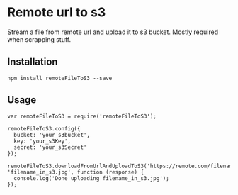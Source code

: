 # Remote url to s3
Stream a file from remote url and upload it to s3 bucket. Mostly required when scrapping stuff.

## Installation
`npm install remoteFileToS3 --save`

## Usage
```
var remoteFileToS3 = require('remoteFileToS3');

remoteFileToS3.config({
  bucket: 'your_s3bucket', 
  key: 'your_s3Key', 
  secret: 'your_s3Secret'
});

remoteFileToS3.downloadFromUrlAndUploadToS3('https://remote.com/filename.jpg', 'filename_in_s3.jpg', function (response) {
  console.log('Done uploading filename_in_s3.jpg');
});

```
